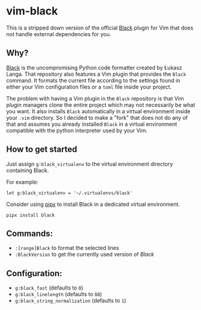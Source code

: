 # vim-black

This is a stripped down version of the official
[Black](https://github.com/psf/black)
plugin for Vim that does not handle external dependencies for you.

## Why?

[Black](https://github.com/psf/black)
is the uncompromising Python code formatter created by Łukasz Langa.
That repository also features a Vim plugin
that provides the `Black` command.
It formats the current file
according to the settings found in
either your Vim configuration files
or a `toml` file inside your project.

The problem with having a Vim plugin in the `Black` repository
is that Vim plugin managers clone the entire project
which may not necessarily be what you want.
It also installs `Black` automatically
in a virtual environment inside your `.vim` directory.
So I decided to make a "fork"
that does not do any of that and assumes
you already installed `Black` in a virtual environment compatible
with the python interpreter used by your Vim.

## How to get started

Just assign `g:black_virtualenv`
to the virtual environment directory containing Black.

For example:

```
let g:black_virtualenv = '~/.virtualenvs/black'
```

Consider using
[pipx](https://github.com/pipxproject/pipx)
to install Black in a dedicated virtual environment.

```
pipx install black
```

## Commands:

- `:[range]Black` to format the selected lines
- `:BlackVersion` to get the currently used version of _Black_

## Configuration:

- `g:black_fast` (defaults to `0`)
- `g:black_linelength` (defaults to `88`)
- `g:black_string_normalization` (defaults to `1`)
